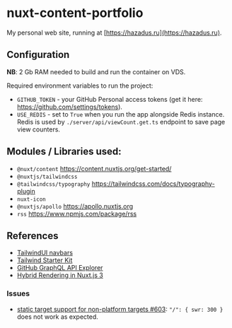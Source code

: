 # nuxt-content-portfolio

My personal web site, running at [https://hazadus.ru](https://hazadus.ru).

## Configuration

**NB**: 2 Gb RAM needed to build and run the container on VDS.

Required environment variables to run the project:

- `GITHUB_TOKEN` - your GitHub Personal access tokens (get it here: https://github.com/settings/tokens).
- `USE_REDIS` - set to `True` when you run the app alongside Redis instance. Redis is used by `./server/api/viewCount.get.ts` endpoint to save page view counters.

## Modules / Libraries used:

- `@nuxt/content` https://content.nuxtjs.org/get-started/
- `@nuxtjs/tailwindcss`
- `@tailwindcss/typography` https://tailwindcss.com/docs/typography-plugin
- `nuxt-icon`
- `@nuxtjs/apollo` https://apollo.nuxtjs.org
- `rss` https://www.npmjs.com/package/rss

## References

- [TailwindUI navbars](https://tailwindui.com/components/application-ui/navigation/navbars)
- [Tailwind Starter Kit](https://www.creative-tim.com/learning-lab/tailwind-starter-kit/presentation)
- [GitHub GraphQL API Explorer](https://docs.github.com/en/graphql/overview/explorer)
- [Hybrid Rendering in Nuxt.js 3](https://vueschool.io/articles/vuejs-tutorials/hybrid-rendering-in-nuxt-js-3/)

### Issues

- [static target support for non-platform targets #603](https://github.com/unjs/nitro/issues/603): `"/": { swr: 300 }` does not work as expected.

